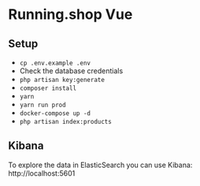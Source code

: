 # Running.shop Vue

## Setup

- `cp .env.example .env`
- Check the database credentials
- `php artisan key:generate`
- `composer install`
- `yarn`
- `yarn run prod`
- `docker-compose up -d`
- `php artisan index:products`

## Kibana

To explore the data in ElasticSearch you can use Kibana: http://localhost:5601
